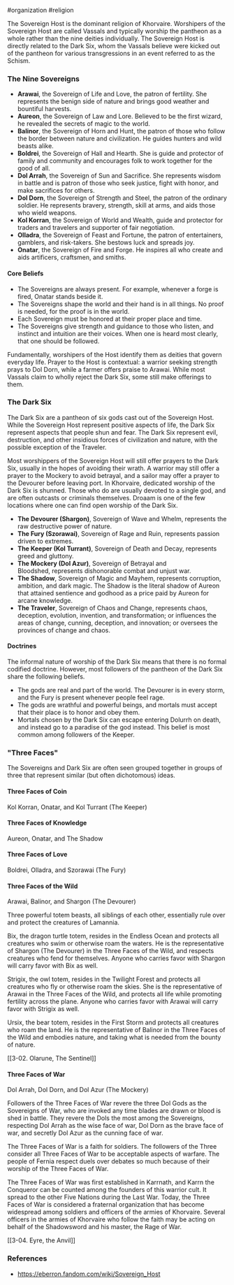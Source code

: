  #organization #religion 

The Sovereign Host is the dominant religion of Khorvaire. Worshipers of the Sovereign Host are called Vassals and typically worship the pantheon as a whole rather than the nine deities individually. The Sovereign Host is directly related to the Dark Six, whom the Vassals believe were kicked out of the pantheon for various transgressions in an event referred to as the Schism.

### The Nine Sovereigns

* **Arawai**, the Sovereign of Life and Love, the patron of fertility. She represents the benign side of nature and brings good weather and bountiful harvests.
* **Aureon**, the Sovereign of Law and Lore. Believed to be the first wizard, he revealed the secrets of magic to the world.
* **Balinor**, the Sovereign of Horn and Hunt, the patron of those who follow the border between nature and civilization. He guides hunters and wild beasts alike.
* **Boldrei**, the Sovereign of Hall and Hearth. She is guide and protector of family and community and encourages folk to work together for the good of all.
* **Dol Arrah**, the Sovereign of Sun and Sacrifice. She represents wisdom in battle and is patron of those who seek justice, fight with honor, and make sacrifices for others.
* **Dol Dorn**, the Sovereign of Strength and Steel, the patron of the ordinary soldier. He represents bravery, strength, skill at arms, and aids those who wield weapons.
* **Kol Korran**, the Sovereign of World and Wealth, guide and protector for traders and travelers and supporter of fair negotiation.
* **Olladra**, the Sovereign of Feast and Fortune, the patron of entertainers, gamblers, and risk-takers. She bestows luck and spreads joy.
* **Onatar**, the Sovereign of Fire and Forge. He inspires all who create and aids artificers, craftsmen, and smiths.

#### Core Beliefs

* The Sovereigns are always present. For example, whenever a forge is fired, Onatar stands beside it.
* The Sovereigns shape the world and their hand is in all things. No proof is needed, for the proof is in the world.
* Each Sovereign must be honored at their proper place and time.
* The Sovereigns give strength and guidance to those who listen, and instinct and intuition are their voices. When one is heard most clearly, that one should be followed.

Fundamentally, worshipers of the Host identify them as deities that govern everyday life. Prayer to the Host is contextual: a warrior seeking strength prays to Dol Dorn, while a farmer offers praise to Arawai. While most Vassals claim to wholly reject the Dark Six, some still make offerings to them.

### The Dark Six

The Dark Six are a pantheon of six gods cast out of the Sovereign Host. While the Sovereign Host represent positive aspects of life, the Dark Six represent aspects that people shun and fear. The Dark Six represent evil, destruction, and other insidious forces of civilization and nature, with the possible exception of the Traveler.

Most worshippers of the Sovereign Host will still offer prayers to the Dark Six, usually in the hopes of avoiding their wrath. A warrior may still offer a prayer to the Mockery to avoid betrayal, and a sailor may offer a prayer to the Devourer before leaving port. In Khorvaire, dedicated worship of the Dark Six is shunned. Those who do are usually devoted to a single god, and are often outcasts or criminals themselves. Droaam is one of the few locations where one can find open worship of the Dark Six.

* **The Devourer (Shargon)**, Sovereign of Wave and Whelm, represents the raw destructive power of nature.
* **The Fury (Szorawai)**, Sovereign of Rage and Ruin, represents passion driven to extremes.
* **The Keeper (Kol Turrant)**, Sovereign of Death and Decay, represents greed and gluttony.
* **The Mockery (Dol Azur)**, Sovereign of Betrayal and Bloodshed, represents dishonorable combat and unjust war.
* **The Shadow**, Sovereign of Magic and Mayhem, represents corruption, ambition, and dark magic. The Shadow is the literal shadow of Aureon that attained sentience and godhood as a price paid by Aureon for arcane knowledge.
* **The Traveler**, Sovereign of Chaos and Change, represents chaos, deception, evolution, invention, and transformation; or influences the areas of change, cunning, deception, and innovation; or oversees the provinces of change and chaos.

#### Doctrines

The informal nature of worship of the Dark Six means that there is no formal codified doctrine. However, most followers of the pantheon of the Dark Six share the following beliefs.

* The gods are real and part of the world. The Devourer is in every storm, and the Fury is present whenever people feel rage.
* The gods are wrathful and powerful beings, and mortals must accept that their place is to honor and obey them.
* Mortals chosen by the Dark Six can escape entering Dolurrh on death, and instead go to a paradise of the god instead. This belief is most common among followers of the Keeper.

### "Three Faces"

The Sovereigns and Dark Six are often seen grouped together in groups of three that represent similar (but often dichotomous) ideas.

#### Three Faces of Coin

Kol Korran, Onatar, and Kol Turrant (The Keeper)

#### Three Faces of Knowledge

Aureon, Onatar, and The Shadow

#### Three Faces of Love

Boldrei, Olladra, and Szorawai (The Fury)

#### Three Faces of the Wild

Arawai, Balinor, and Shargon (The Devourer)

Three powerful totem beasts, all siblings of each other, essentially rule over and protect the creatures of Lamannia.

Bix, the dragon turtle totem, resides in the Endless Ocean and protects all creatures who swim or otherwise roam the waters. He is the representative of Shargon (The Devourer) in the Three Faces of the Wild, and respects creatures who fend for themselves. Anyone who carries favor with Shargon will carry favor with Bix as well.

Strigix, the owl totem, resides in the Twilight Forest and protects all creatures who fly or otherwise roam the skies. She is the representative of Arawai in the Three Faces of the Wild, and protects all life while promoting fertility across the plane. Anyone who carries favor with Arawai will carry favor with Strigix as well.

Ursix, the bear totem, resides in the First Storm and protects all creatures who roam the land. He is the representative of Balinor in the Three Faces of the Wild and embodies nature, and taking what is needed from the bounty of nature.

[[3-02. Olarune, The Sentinel]]

#### Three Faces of War

Dol Arrah, Dol Dorn, and Dol Azur (The Mockery)

Followers of the Three Faces of War revere the three Dol Gods as the Sovereigns of War, who are invoked any time blades are drawn or blood is shed in battle. They revere the Dols the most among the Sovereigns, respecting Dol Arrah as the wise face of war, Dol Dorn as the brave face of war, and secretly Dol Azur as the cunning face of war.

The Three Faces of War is a faith for soldiers. The followers of the Three consider all Three Faces of War to be acceptable aspects of warfare. The people of Fernia respect duels over debates so much because of their worship of the Three Faces of War.

The Three Faces of War was first established in Karrnath, and Karrn the Conqueror can be counted among the founders of this warrior cult. It spread to the other Five Nations during the Last War. Today, the Three Faces of War is considered a fraternal organization that has become widespread among soldiers and officers of the armies of Khorvaire. Several officers in the armies of Khorvaire who follow the faith may be acting on behalf of the Shadowsword and his master, the Rage of War.

[[3-04. Eyre, the Anvil]]

### References

* https://eberron.fandom.com/wiki/Sovereign_Host
